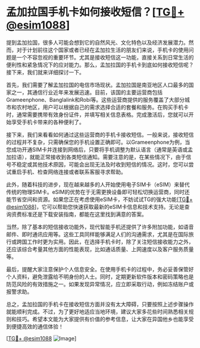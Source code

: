 # 孟加拉国手机卡如何接收短信？[[TG💪+ @esim1088](https://t.me/s/esim1088)]

提到孟加拉国，很多人可能会想到它的自然风光、文化特色以及经济发展潜力。然而，对于计划前往这个国家或者已经在孟加拉生活的朋友们来说，手机卡的使用问题是一个不容忽视的重要环节。尤其是接收短信这一功能，直接关系到日常生活的便利性和紧急情况下的应对能力。那么，孟加拉国的手机卡到底如何接收短信呢？接下来，我们就来详细探讨一下。

首先，我们需要了解孟加拉国的电信市场现状。孟加拉国是南亚地区人口最多的国家之一，其通信行业近年来发展迅速。目前，该国的主要运营商包括Grameenphone、Banglalink和Robi等。这些运营商提供的服务覆盖了大部分城市和农村地区，用户可以根据自己的需求选择合适的套餐和服务。在购买手机卡时，通常需要携带有效身份证件，并填写相关信息表格。完成激活后，您就可以开始享受手机卡带来的各种便利了。

接下来，我们来看看如何通过这些运营商的手机卡接收短信。一般来说，接收短信的过程并不复杂，只需确保您的手机设置正确即可。以Grameenphone为例，当您成功开通SIM卡并连接到网络后，只要将手机调整为默认语言（通常是英语或孟加拉语），就能正常接收到各类短信通知。需要注意的是，在某些情况下，由于信号不稳定或其他技术原因，可能会出现无法及时收到短信的情况。这时，您可以尝试重启手机、检查网络连接或者联系客服寻求帮助。

此外，随着科技的进步，现在越来越多的人开始使用电子SIM卡（eSIM）来替代传统的物理SIM卡。eSIM的优势在于无需更换设备即可轻松切换运营商，同时还能节省空间和资源。如果您正在考虑使用eSIM卡，不妨试试TG的强大功能[[TG💪+ @esim1088](https://t.me/s/esim1088)]，它可以帮助您快速获取最新的eSIM卡信息和技术支持。无论是查询资费标准还是下载安装指南，都能在这里找到满意的答案。

当然，除了基本的短信接收功能外，现代智能手机还提供了许多附加功能，如语音邮件、即时通讯应用等。这些工具同样能够满足人们的沟通需求，尤其是在国际旅行或跨国工作时更为实用。因此，在选择手机卡时，除了关注短信接收能力之外，还应该综合考量其他方面的性能表现，比如通话质量、上网速度以及客户服务质量等。

最后，提醒大家注意保护个人信息安全。在使用手机卡的过程中，务必妥善保管好个人资料，避免泄露给不明身份的人士。同时，定期更新软件版本和密码策略也是防范风险的有效措施之一。如果发现异常情况，应立即采取行动，例如冻结账户或报警求助。

总之，孟加拉国的手机卡在接收短信方面并没有太大障碍，只要按照上述步骤操作就能顺利完成。不过，为了更好地适应当地环境，建议大家多花些时间熟悉相关规则和技巧。希望本文能为大家提供有价值的参考信息，让大家在异国他乡也能享受到便捷高效的通信体验！

[[TG💪+ @esim1088](https://t.me/s/esim1088) ![Image](https://i.postimg.cc/4NQfJmqS/Snipaste-2025-05-13-00-14-12.png)]